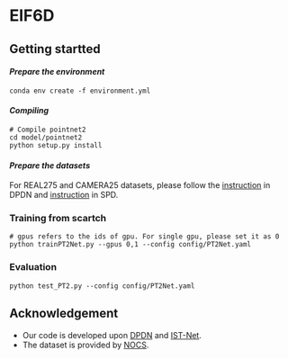 # EIF6D


## Getting startted
#### ***Prepare the environment***

``` shell
conda env create -f environment.yml

```

#### ***Compiling***
```shell
# Compile pointnet2
cd model/pointnet2
python setup.py install
```

#### ***Prepare the datasets***
For REAL275 and CAMERA25 datasets, please follow the [instruction](https://github.com/JiehongLin/Self-DPDN) in DPDN 
and [instruction](https://github.com/mentian/object-deformnet) in SPD.


### Training from scartch
```shell
# gpus refers to the ids of gpu. For single gpu, please set it as 0
python trainPT2Net.py --gpus 0,1 --config config/PT2Net.yaml
```


### Evaluation
```shell
python test_PT2.py --config config/PT2Net.yaml

```

## Acknowledgement
- Our code is developed upon [DPDN](https://github.com/JiehongLin/Self-DPDN) and [IST-Net](https://github.com/CVMI-Lab/IST-Net).
- The dataset is provided by [NOCS](https://github.com/hughw19/NOCS_CVPR2019). 


